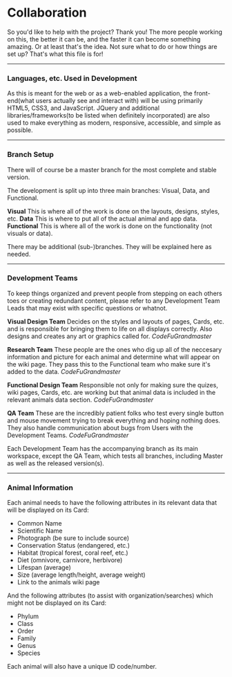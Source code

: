 # Collaboration
So you'd like to help with the project? Thank you! The more people working on this, the better it can be, and the faster 
it can become something amazing. Or at least that's the idea. Not sure what to do or how things are set up? 
That's what this file is for!

---
### Languages, etc. Used in Development
As this is meant for the web or as a web-enabled application, the front-end(what users actually see and interact with) will be using primarily HTML5, CSS3, and JavaScript. JQuery and additional libraries/frameworks(to be listed when definitely incorporated) are also used to make everything as modern, responsive, accessible, and simple as possible.

---
### Branch Setup
There will of course be a master branch for the most complete and stable version.

The development is split up into three main branches: Visual, Data, and Functional.

**Visual** 
This is where all of the work is done on the layouts, designs, styles, etc.
**Data**
This is where to put all of the actual animal and app data.
**Functional**
This is where all of the work is done on the functionality (not visuals or data).

There may be additional (sub-)branches. They will be explained here as needed.

---
### Development Teams
To keep things organized and prevent people from stepping on each others toes or creating redundant content, please refer to any Development Team Leads that may exist with specific questions or whatnot.

**Visual Design Team**
Decides on the styles and layouts of pages, Cards, etc. and is responsible for bringing them to life on all displays correctly. Also designs and creates any art or graphics called for.
*CodeFuGrandmaster*

**Research Team**
These people are the ones who dig up all of the neccesary information and picture for each animal and determine what will appear on the wiki page. They pass this to the Functional team who make sure it's added to the data.
*CodeFuGrandmaster*

**Functional Design Team**
Responsible not only for making sure the quizes, wiki pages, Cards, etc. are working but that animal data is included in the relevant animals data section. 
*CodeFuGrandmaster*

**QA Team**
These are the incredibly patient folks who test every single button and mouse movement trying to break everything and hoping nothing does. They also handle communication about bugs from Users with the Development Teams.
*CodeFuGrandmaster*

Each Development Team has the accompanying branch as its main workspace, except the QA Team, which tests all branches, including Master as well as the released version(s).

---
### Animal Information
Each animal needs to have the following attributes in its relevant data that will be displayed on its Card:
- Common Name
- Scientific Name
- Photograph (be sure to include source)
- Conservation Status (endangered, etc.)
- Habitat (tropical forest, coral reef, etc.)
- Diet (omnivore, carnivore, herbivore)
- Lifespan (average)
- Size (average length/height, average weight)
- Link to the animals wiki page

And the following attributes (to assist with organization/searches) which might not be displayed on its Card:
- Phylum
- Class
- Order
- Family
- Genus
- Species

Each animal will also have a unique ID code/number.
